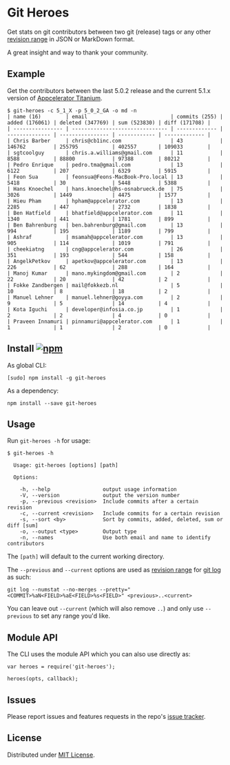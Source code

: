 # Git Heroes

Get stats on git contributors between two git (release) tags or any other [revision range](https://git-scm.com/docs/gitrevisions#_specifying_ranges) in JSON or MarkDown format.

A great insight and way to thank your community.

## Example

Get the contributors between the last 5.0.2 release and the current 5.1.x version of [Appcelerator Titanium](https://github.com/appcelerator/titanium_mobile).

```
$ git-heroes -c 5_1_X -p 5_0_2_GA -o md -n
| name (16)        | email                           | commits (255) | added (176061) | deleted (347769) | sum (523830) | diff (171708) |
| ---------------- | ------------------------------- | ------------- | -------------- | ---------------- | ------------ | ------------- |
| Chris Barber     | chris@cb1inc.com                | 43            | 146762         | 255795           | 402557       | 109033        |
| sgtcoolguy       | chris.a.williams@gmail.com      | 11            | 8588           | 88800            | 97388        | 80212         |
| Pedro Enrique    | pedro.tma@gmail.com             | 13            | 6122           | 207              | 6329         | 5915          |
| Feon Sua         | feonsua@Feons-MacBook-Pro.local | 13            | 5418           | 30               | 5448         | 5388          |
| Hans Knoechel    | hans.knoechel@hs-osnabrueck.de  | 75            | 3026           | 1449             | 4475         | 1577          |
| Hieu Pham        | hpham@appcelerator.com          | 13            | 2285           | 447              | 2732         | 1838          |
| Ben Hatfield     | bhatfield@appcelerator.com      | 11            | 1340           | 441              | 1781         | 899           |
| Ben Bahrenburg   | ben.bahrenburg@gmail.com        | 13            | 994            | 195              | 1189         | 799           |
| Ashraf           | msamah@appcelerator.com         | 13            | 905            | 114              | 1019         | 791           |
| cheekiatng       | cng@appcelerator.com            | 26            | 351            | 193              | 544          | 158           |
| AngelkPetkov     | apetkov@appcelerator.com        | 13            | 226            | 62               | 288          | 164           |
| Manoj Kumar      | mano.mykingdom@gmail.com        | 2             | 22             | 20               | 42           | 2             |
| Fokke Zandbergen | mail@fokkezb.nl                 | 5             | 10             | 8                | 18           | 2             |
| Manuel Lehner    | manuel.lehner@goyya.com         | 2             | 9              | 5                | 14           | 4             |
| Kota Iguchi      | developer@infosia.co.jp         | 1             | 2              | 2                | 4            | 0             |
| Praveen Innamuri | pinnamuri@appcelerator.com      | 1             | 1              | 1                | 2            | 0             |
```

## Install [![npm](https://img.shields.io/npm/v/git-heroes.png)](https://www.npmjs.org/package/git-heroes)

As global CLI:

```
[sudo] npm install -g git-heroes
```

As a dependency:

```
npm install --save git-heroes
```

## Usage

Run `git-heroes -h` for usage:

```
$ git-heroes -h

  Usage: git-heroes [options] [path]

  Options:

    -h, --help                 output usage information
    -V, --version              output the version number
    -p, --previous <revision>  Include commits after a certain revision
    -c, --current <revision>   Include commits for a certain revision
    -s, --sort <by>            Sort by commits, added, deleted, sum or diff [sum]
    -o, --output <type>        Output type
    -n, --names                Use both email and name to identify contributors
```

The `[path]` will default to the current working directory.

The `--previous` and `--current` options are used as [revision range](https://git-scm.com/docs/gitrevisions#_specifying_ranges) for [git log](https://git-scm.com/docs/git-log) as such:

```
git log --numstat --no-merges --pretty="<COMMIT>%aN<FIELD>%aE<FIELD>%s<FIELD>" <previous>..<current>
```

You can leave out `--current` (which will also remove `..`) and only use `--previous` to set any range you'd like.	

## Module API

The CLI uses the module API which you can also use directly as:

```
var heroes = require('git-heroes');

heroes(opts, callback);
```

## Issues

Please report issues and features requests in the repo's [issue tracker](https://github.com/fokkezb/git-heroes/issues).

## License

Distributed under [MIT License](LICENSE).